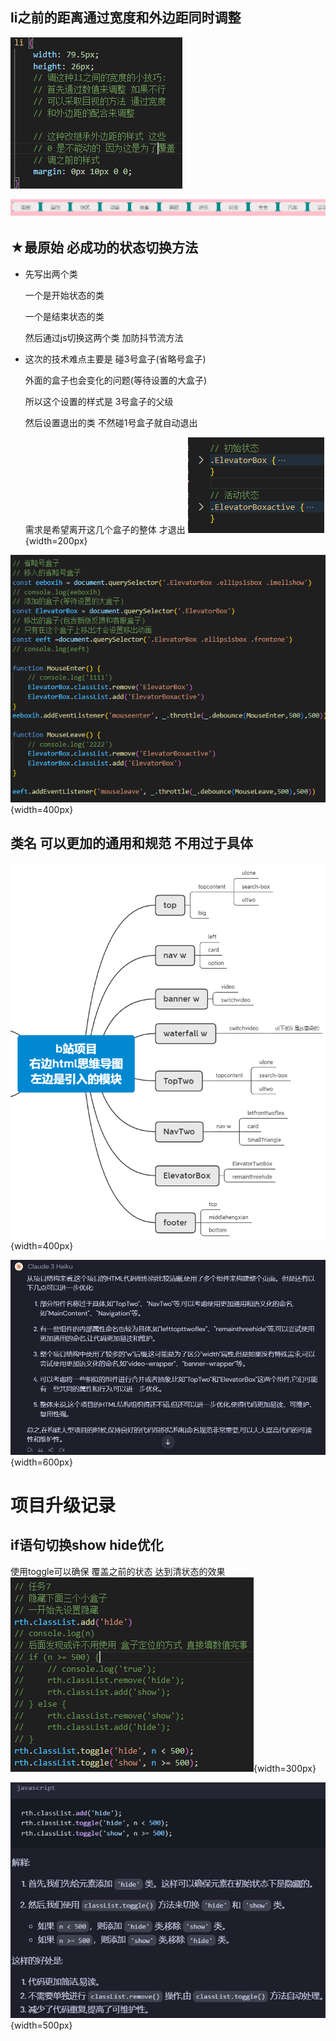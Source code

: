 ## li之前的距离通过宽度和外边距同时调整
![10101](./images/10-10/1.png)

![10102](./images/10-10/2.png)


## ★最原始 必成功的状态切换方法
-   先写出两个类 

    一个是开始状态的类

    一个是结束状态的类

    然后通过js切换这两个类 加防抖节流方法

-   这次的技术难点主要是 碰3号盒子(省略号盒子) 

    外面的盒子也会变化的问题(等待设置的大盒子)

    所以这个设置的样式是 3号盒子的父级

    然后设置退出的类 不然碰1号盒子就自动退出

    需求是希望离开这几个盒子的整体 才退出
![10212](./images/10-24/2.png){width=200px}

![10213](./images/10-24/3.png){width=400px}

## 类名 可以更加的通用和规范 不用过于具体
![110718](./images/11-07/18.png){width=400px}

![110719](./images/11-07/19.png){width=600px}

# 项目升级记录

## if语句切换show hide优化
使用toggle可以确保 覆盖之前的状态 达到清状态的效果
![11121](./images/11-12/1.png){width=300px}

![11122](./images/11-12/2.png){width=500px}